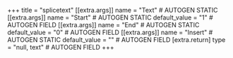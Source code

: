 +++
title = "splicetext"
[[extra.args]]
name = "Text" # AUTOGEN STATIC
[[extra.args]]
name = "Start" # AUTOGEN STATIC
default_value = "1" # AUTOGEN FIELD
[[extra.args]]
name = "End" # AUTOGEN STATIC
default_value = "0" # AUTOGEN FIELD
[[extra.args]]
name = "Insert" # AUTOGEN STATIC
default_value = "" # AUTOGEN FIELD
[extra.return]
type = "null, text" # AUTOGEN FIELD
+++